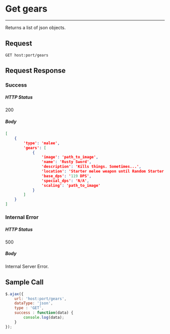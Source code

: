 # Get gears
---

Returns a list of json objects.

## Request

`GET host:port/gears`

## Request Response

### Success

##### HTTP Status

200

##### Body

```json
[
    {
        'type': 'malee',
        'gears': [
            {
                'image': 'path_to_image',
                'name': 'Rusty Sword',
                'description': 'Kills things. Sometimes...',
                'location': 'Starter melee weapon until Random Starter Melee Weapon is purchased (found in secret tile near the place where you start afterwards)',
                'base_dps': '119 DPS',
                'special_dps': 'N/A',
                'scaling': 'path_to_image'
            }
        ]
    }
]
```

### Internal Error

##### HTTP Status

500

##### Body

Internal Server Error.

## Sample Call

```javascript
$.ajax({
    url: 'host:port/gears',
    dataType: 'json',
    type : 'GET',
    success : function(data) {
        console.log(data);
    }
});
```
